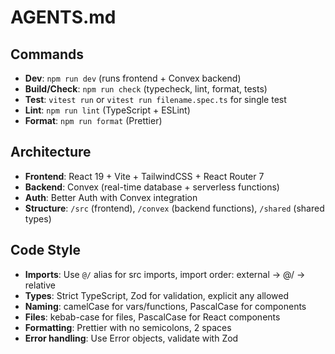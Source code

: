 # AGENTS.md

## Commands

- **Dev**: `npm run dev` (runs frontend + Convex backend)
- **Build/Check**: `npm run check` (typecheck, lint, format, tests)
- **Test**: `vitest run` or `vitest run filename.spec.ts` for single test
- **Lint**: `npm run lint` (TypeScript + ESLint)
- **Format**: `npm run format` (Prettier)

## Architecture

- **Frontend**: React 19 + Vite + TailwindCSS + React Router 7
- **Backend**: Convex (real-time database + serverless functions)
- **Auth**: Better Auth with Convex integration
- **Structure**: `/src` (frontend), `/convex` (backend functions), `/shared` (shared types)

## Code Style

- **Imports**: Use `@/` alias for src imports, import order: external → @/ → relative
- **Types**: Strict TypeScript, Zod for validation, explicit any allowed
- **Naming**: camelCase for vars/functions, PascalCase for components
- **Files**: kebab-case for files, PascalCase for React components
- **Formatting**: Prettier with no semicolons, 2 spaces
- **Error handling**: Use Error objects, validate with Zod

